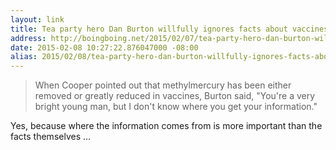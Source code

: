 ```yaml
---
layout: link
title: Tea party hero Dan Burton willfully ignores facts about vaccines
address: http://boingboing.net/2015/02/07/tea-party-hero-dan-burton-will.html
date: 2015-02-08 10:27:22.876047000 -08:00
alias: 2015/02/08/tea-party-hero-dan-burton-willfully-ignores-facts-about-vaccines.html
---
```


> When Cooper pointed out that methylmercury has been either removed or greatly reduced in vaccines, Burton said, "You're a very bright young man, but I don't know where you get your information."

Yes, because where the information comes from is more important than the facts themselves ...
